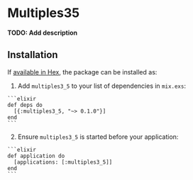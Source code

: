 # Multiples35

**TODO: Add description**

## Installation

If [available in Hex](https://hex.pm/docs/publish), the package can be installed as:

  1. Add `multiples3_5` to your list of dependencies in `mix.exs`:

    ```elixir
    def deps do
      [{:multiples3_5, "~> 0.1.0"}]
    end
    ```

  2. Ensure `multiples3_5` is started before your application:

    ```elixir
    def application do
      [applications: [:multiples3_5]]
    end
    ```

